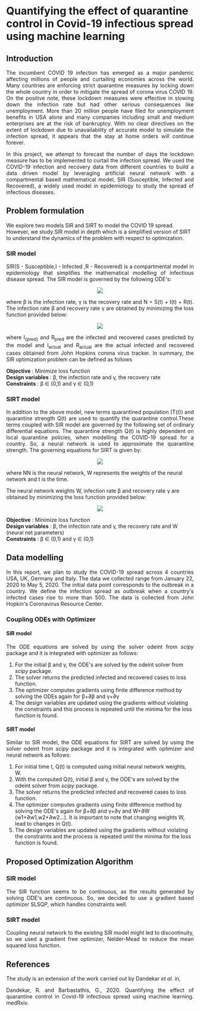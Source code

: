 <H1>Quantifying the effect of quarantine control in Covid-19 infectious spread using machine learning</H1>
<H2> Introduction</H2>
 <p align="justify">The incumbent COVID 19 infection has emerged as a major pandemic affecting millions of people and curtailing economies across 
 the world. Many countries are enforcing strict quarantine measures by locking down the whole country in order to mitigate 
 the spread of corona virus COVID 19. On the positive note, these lockdown measures were effective in slowing down the 
 infection rate but had other serious consequences like unemployment. More than 20 million people have filed for unemployment 
 benefits in USA alone and many companies including small and medium enterprises are at the risk of bankruptcy. 
 With no clear directives on the extent of lockdown due to unavailability of accurate model to simulate the infection spread, 
 it appears that the stay at home orders will continue forever.</p>

<p align="justify"> In this project, we attempt to forecast the number of days the lockdown measure has to be implemented 
to curtail the infection spread. We used the COVID-19 infection and recovery data from different countries to build a 
data driven model by leveraging artificial neural network with a compartmental based mathematical model, 
SIR (Susceptible, Infected and Recovered), a widely used model in epidemiology to study the spread of infectious diseases.</p>

<H2>Problem formulation</H2>
We explore two models SIR and SIRT to model the COVID 19 spread. However, we study SIR model in depth which is a simplified 
version of SIRT to understand the dynamics of the problem with respect to optimization.
<H3>SIR model</H3>
<p align="justify"> SIR(S - Susceptible,I - Infected ,R - Recovered) is a compartmental model in epidemiology that simplifies 
the mathematical modelling of infectious disease spread. The SIR model is governed by the following ODE's:</p>
<p align = "center">
<img src="https://latex.codecogs.com/gif.latex?%5Cbegin%7Barray%7D%7Brcl%7D%20%5Cfrac%7B%5Cpartial%20S%28t%29%29%7D%7B%5Cpartial%20t%7D%20%26%3D%26%20-%5Cfrac%7B%5Cbeta%20S%28t%29I%28t%29%7D%7BN%7D%5C%5C%20%5Cfrac%7B%5Cpartial%20I%28t%29%7D%7B%5Cpartial%20t%7D%20%26%3D%26%20%5Cfrac%7B%5Cbeta%20S%28t%29I%28t%29%7D%7BN%7D-%5Cgamma%20I%28t%29%5C%5C%20%5Cfrac%7B%5Cpartial%20R%28t%29%7D%7B%5Cpartial%20t%7D%20%26%3D%26%20%5Cgamma%20I%28t%29%20%5Cend%7Barray%7D">
</p>
<p align="justify">where β is the infection rate, γ is the recovery rate and N = S(t) + I(t) + R(t). The infection rate β and recovery rate γ are obtained by minimizing the loss function provided below:
 <p align="middle"><img src="https://latex.codecogs.com/gif.latex?%5Cbegin%7Barray%7D%7Brcl%7D%20L%28%5Cbeta%2C%5Cgamma%29%3D%20%7C%7Clog%28I_%7Bpred%7D%29-log%28I_%7Bactual%7D%29%7C%7C%5E2&plus;%7C%7Clog%28R_%7Bpred%7D%29-log%28R_%7Bactual%7D%29%7C%7C%5E2&plus;%20%5Clambda_%7B1%7D%7C%7Clog%28I_%7Bpred%7D%29%7C%7C%5E%7B2%7D&plus;%5Clambda_%7B2%7D%7C%7Clog%28R_%7Bpred%7D%29%7C%7C%5E%7B2%7D%20%5Cend%7Barray%7D"></p>
 
 <p align="justify">where I<sub>{pred}</sub> and R<sub>pred</sub> are the infected and recovered cases predicted by the model and I<sub>actual</sub> and R<sub>actual</sub> are the actual infected and recovered cases obtained from John Hopkins corona virus tracker. In summary, the SIR optimization problem can be defined as follows</b>
 
 <b>Objective</b> : Minimize loss function<br>
 <b> Design variables</b> : β, the infection rate and γ, the recovery rate<br>
 <b> Constraints</b> : β ∈ (0,1) and γ ∈ (0,1)

<H3>SIRT model</H3> 
<p align="justify">
 In addition to the above model, new terms  quarantined population (T(t)) and quarantine strength Q(t) are used to quantify the quarantine control.These terms coupled with SIR model are governed by the following set of ordinary differential equations. The quarantine strength Q(t) is highly dependent on local quarantine policies, when modelling the COVID-19 spread for a country. So, a neural network is used to approximate the quarantine strength. The governing equations for SIRT is given by:</p>
 <p align="center">
  <img src="https://latex.codecogs.com/gif.latex?%5Cbegin%7Barray%7D%7Brcl%7D%20%5Cfrac%7B%5Cpartial%20S%28t%29%7D%7B%5Cpartial%20t%7D%20%26%3D%26%20-%5Cfrac%7B%5Cbeta%20S%28t%29I%28t%29%7D%7BN%7D%5C%5C%20%5Cfrac%7B%5Cpartial%20I%28t%29%7D%7B%5Cpartial%20t%7D%20%26%3D%26%20%5Cfrac%7B%5Cbeta%20S%28t%29I%28t%29%7D%7BN%7D-%28%5Cgamma%20&plus;Q%28t%29%29I%28t%29%5C%5C%20%5Cfrac%7B%5Cpartial%20R%28t%29%7D%7B%5Cpartial%20t%7D%20%26%3D%26%20%5Cgamma%20I%28t%29%5C%5C%20%5Cfrac%7B%5Cpartial%20T%28t%29%7D%7B%5Cpartial%20t%7D%20%26%3D%26%20Q%28t%29I%28t%29%5C%5C%20Q%28t%29%20%26%3D%26%20NN%28W%2Ct%29%20%5Cend%7Barray%7D">
  </p>
  where NN is the neural network, W represents the weights of the neural network and t is the time.<br>
  <p>The neural network weights W, infection rate β and recovery rate γ are obtained by minimizing the loss function provided below:</p>
  <p align="center">
 <img src="https://latex.codecogs.com/gif.latex?%5Cbegin%7Barray%7D%7Brcl%7D%20L%28W%2C%5Cbeta%2C%5Cgamma%29%3D%20%7C%7Clog%28I_%7Bpred%7D%29-log%28I_%7Bactual%7D%29%7C%7C%5E2&plus;%7C%7Clog%28R_%7Bpred%7D%29-log%28R_%7Bactual%7D%29%7C%7C%5E2&plus;%5C%5C&plus;%5Clambda_%7B1%7D%7C%7Clog%28I_%7Bpred%7D%29%7C%7C%5E%7B2%7D&plus;%5Clambda_%7B2%7D%7C%7Clog%28R_%7Bpred%7D%29%7C%7C%5E%7B2%7D%20%5Cend%7Barray%7D">
 </p>
 <b>Objective</b> : Minimize loss function<br>
 <b> Design variables</b> : β, the infection rate and γ, the recovery rate and W (neural net parameters)<br>
 <b> Constraints</b> : β ∈ (0,1) and γ ∈ (0,1)<br>
 
 <H2>Data modelling</H2>
 <p align="justify">
 In this report, we plan to study the COVID-19 spread across 4 countries USA, UK, Germany and Italy. The data we collected range from January 22, 2020 to May 5, 2020. The initial data point corresponds to the outbreak in a country. We define the infection spread  as outbreak when a country's infected cases rise to more than 500. The data is collected from John Hopkin's Coronavirus Resource Center.</p>
 <H3> Coupling ODEs with Optimizer</H3>
 <H4> SIR model </H4>
 <p align="justify">The ODE equations are solved by using the solver odeint from <i>scipy</i> package and it is integrated with optimizer as follows:</p>
 <ol>
  <li>For the initial β and γ, the ODE's are solved by the odeint solver from <i>scipy</i> package.</li>
  <li>The solver returns the predicted infected and recovered cases to loss function.</li>
  <li>The optimizer computes gradients using finite difference method by solving the ODEs again for β+∂β and γ+∂γ</li>
 <li>The design variables are updated using the gradients without violating the constraints and this process is repeated until the minima for the loss function is found.</li>
</ol> 
 <H4> SIRT model </H4>
 <p align = "justify">Similar to SIR model, the ODE equations for SIRT are solved by using the solver odeint from <i>scipy</i> package and it is integrated with optimizer and neural network as follows:</p>
 
 <ol>
  <li>For initial time t, Q(t) is computed using initial neural network weights, W.</li>
  <li>With the computed Q(t), initial β and γ, the ODE's are solved by the odeint solver from <i>scipy</i> package.</li>
  <li>The solver returns the predicted infected and recovered cases to loss function.</li>
 <li>The  optimizer computes gradients using finite difference method by solving the ODE's again for β+∂β and γ+∂γ and W+∂W (w1+∂w1,w2+∂w2...). It is important to note that changing weights W, lead to changes in Q(t).</li>
 <li>The design variables are updated using the gradients without violating the constraints and the process is repeated until the minima for the loss function is found.</li>
</ol> 

<H2> Proposed Optimization Algorithm </H2>
 <H3> SIR model </H3>
<p align="justify">The SIR function seems to be continuous, as the results generated by solving ODE's are continuous. So, we decided to use a gradient based optimizer SLSQP, which handles constraints well.</p>
<H3> SIRT model </H3>
<p align ="justify">Coupling neural network to the existing SIR model might led to discontinuity, so we used a gradient free optimizer, Nelder-Mead to reduce the mean squared loss function.</p>

<H2> References </H2>
The study is an extension of the work carried out by Dandekar <i>et al.</i> in,<br>
<p align="justify"><bi>Dandekar, R. and Barbastathis, G., 2020. Quantifying the effect of quarantine control in Covid-19 infectious spread using machine learning. medRxiv.</bi></p>


 
 
  
  

